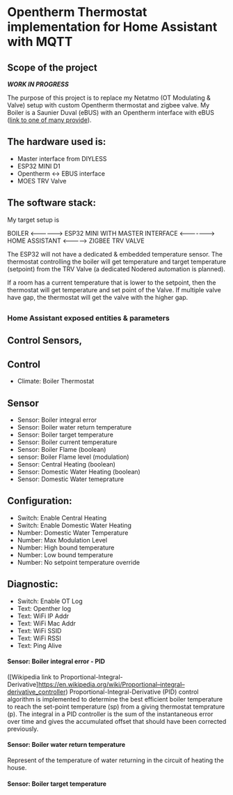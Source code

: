 # Opentherm Thermostat implementation for Home Assistant with MQTT

## Scope of the project

***WORK IN PROGRESS***

The purpose of this project is to replace my Netatmo (OT Modulating & Valve) setup with custom Opentherm thermostat and zigbee valve.
My Boiler is a Saunier Duval (eBUS) with an Opentherm interface with eBUS ([link to one of many provide](https://www.cvkoopjes.nl/thermostaten/toebehoren/awb-ebus-opentherm-module-.html)).

The hardware used is: 
---
* Master interface from DIYLESS
* ESP32 MINI D1
* Opentherm <-> EBUS interface
* MOES TRV Valve

The software stack:
---

My target setup is 

BOILER <------> ESP32 MINI WITH MASTER INTERFACE <-------> HOME ASSISTANT <-----> ZIGBEE TRV VALVE

The ESP32 will not have a dedicated & embedded temperature sensor. The thermostat controlling the boiler will get temperature and target temperature (setpoint) from the TRV Valve (a dedicated Nodered automation is planned). 

If a room has a current temperature that is lower to the setpoint, then the thermostat will get temperature and set point of the Valve. If multiple valve have gap, the thermostat will get the valve with the higher gap.


##  

### Home Assistant exposed entities & parameters

Control Sensors, 
---

Control
---
* Climate: Boiler Thermostat

Sensor
---
* Sensor: Boiler integral error
* Sensor: Boiler water return temperature
* Sensor: Boiler target temperature
* Sensor: Boiler current temperature
* Sensor: Boiler Flame (boolean)
* sensor: Boiler Flame level (modulation)
* Sensor: Central Heating (boolean)
* Sensor: Domestic Water Heating (boolean)
* Sensor: Domestic Water temeprature

Configuration:
---
* Switch: Enable Central Heating
* Switch: Enable Domestic Water Heating
* Number: Domestic Water Temperature
* Number: Max Modulation Level
* Number: High bound temperature
* Number: Low bound temperature
* Number: No setpoint temperature override


Diagnostic:
---
* Switch: Enable OT Log
* Text: Openther log
* Text: WiFi IP Addr
* Text: WiFi Mac Addr
* Text: WiFi SSID
* Text: WiFi RSSI
* Text: Ping Alive

#### Sensor: Boiler integral error  - PID 
([Wikipedia link to Proportional-Integral-Derivative]https://en.wikipedia.org/wiki/Proportional–integral–derivative_controller)
Proportional-Integral-Derivative (PID) control algorithm is implemented to determine the best efficient boiler temperature to reach the set-point temperature (sp) from a giving thermostat temprature (p).
The integral in a PID controller is the sum of the instantaneous error over time and gives the accumulated offset that should have been corrected previously.

#### Sensor: Boiler water return temperature
Represent of the temperature of water returning in the circuit of heating the house.

#### Sensor: Boiler target temperature








